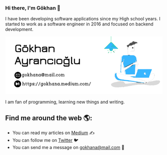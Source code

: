 ### Hi there, I'm Gökhan 👋

I have been developing software applications since my High school years. I started to work as a software engineer in 2016 and focused on backend development.

<img src="/aboutme.png" alt="G-khan software engineer and blogger">

 I am fan of programming, learning new things and writing.

## Find me around the web 🌎:
- You can read my articles on <a href="https://gokhana.medium.com/">Medium</a> ✍️
- You can follow me on <a href="https://twitter.com/g_khana">Twitter</a> 🐦
- You can send me a message on   <a class="line" target="_blank" href="mailto:gkhan.a.06@gmail.com"> gokhana@mail.com</a> 📧